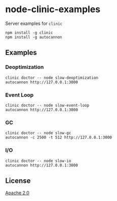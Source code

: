 # node-clinic-examples

Server examples for `clinic`

```
npm install -g clinic
npm install -g autocannon
```

## Examples

### Deoptimization

```
clinic doctor -- node slow-deoptimization
autocannon http://127.0.0.1:3000
```

### Event Loop

```
clinic doctor -- node slow-event-loop
autocannon http://127.0.0.1:3000
```

### GC

```
clinic doctor -- node slow-gc
autocannon -c 2500 -t 512 http://127.0.0.1:3000
```

### I/O

```
clinic doctor -- node slow-io
autocannon http://127.0.0.1:3000
```

## License

[Apache 2.0](<https://tldrlegal.com/license/apache-license-2.0-(apache-2.0)>)
